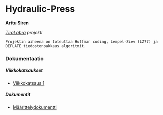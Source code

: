 # Hydraulic-Press
**Arttu Siren**

*[TiraLabra](https://github.com/TiraLabra/2019_4) projekti*

```
Projektin aiheena on toteuttaa Huffman coding, Lempel-Ziev (LZ77) ja DEFLATE tiedostonpakkaus algoritmit.
```

### Dokumentaatio
##### Viikkokatsaukset
- [Viikkokatsaus 1](./dokumentaatio/viikkoraportti1.md)

##### Dokumentit
- [Määrittelydokumentti](./dokumentaatio/maarittelydokumentti.md)
